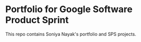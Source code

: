 # Portfolio for Google Software Product Sprint
This repo contains Soniya Nayak's portfolio and SPS projects.
